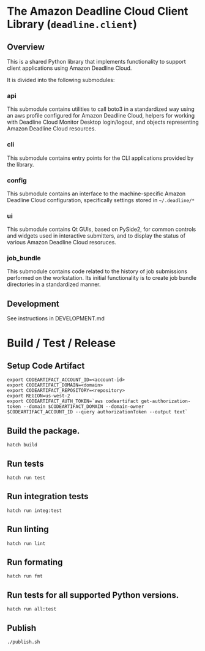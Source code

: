 # The Amazon Deadline Cloud Client Library (`deadline.client`)

## Overview

This is a shared Python library that implements functionality to support
client applications using Amazon Deadline Cloud.

It is divided into the following submodules:

### api

This submodule contains utilities to call boto3 in a standardized way
using an aws profile configured for Amazon Deadline Cloud, helpers for working with
Deadline Cloud Monitor Desktop login/logout, and objects representing Amazon Deadline Cloud
resources.

### cli

This submodule contains entry points for the CLI applications provided
by the library.

### config

This submodule contains an interface to the machine-specific Amazon Deadline Cloud
configuration, specifically settings stored in `~/.deadline/*`

### ui

This submodule contains Qt GUIs, based on PySide2, for common controls
and widgets used in interactive submitters, and to display the status
of various Amazon Deadline Cloud resoruces.

### job_bundle

This submodule contains code related to the history of job submissions
performed on the workstation. Its initial functionality is to create
job bundle directories in a standardized manner.

## Development

See instructions in DEVELOPMENT.md

# Build / Test / Release

## Setup Code Artifact
```
export CODEARTIFACT_ACCOUNT_ID=<account-id>
export CODEARTIFACT_DOMAIN=<domain>
export CODEARTIFACT_REPOSITORY=<repository>
export REGION=us-west-2
export CODEARTIFACT_AUTH_TOKEN=`aws codeartifact get-authorization-token --domain $CODEARTIFACT_DOMAIN --domain-owner $CODEARTIFACT_ACCOUNT_ID --query authorizationToken --output text`
```

## Build the package.
```
hatch build
```

## Run tests
```
hatch run test
```

## Run integration tests
```
hatch run integ:test
```

## Run linting
```
hatch run lint
```

## Run formating
```
hatch run fmt
```

## Run tests for all supported Python versions.
```
hatch run all:test
```

## Publish
```
./publish.sh
```

